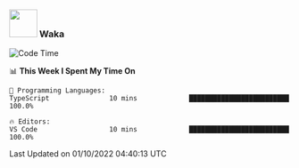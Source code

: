 ### <img src="https://media.giphy.com/media/VgCDAzcKvsR6OM0uWg/giphy.gif" width="50"> Waka

  <!--START_SECTION:waka-->
![Code Time](http://img.shields.io/badge/Code%20Time-891%20hrs%203%20mins-blue)

📊 **This Week I Spent My Time On** 

```text
💬 Programming Languages: 
TypeScript               10 mins             █████████████████████████   100.0%

🔥 Editors: 
VS Code                  10 mins             █████████████████████████   100.0%

```


 Last Updated on 01/10/2022 04:40:13 UTC
<!--END_SECTION:waka-->
